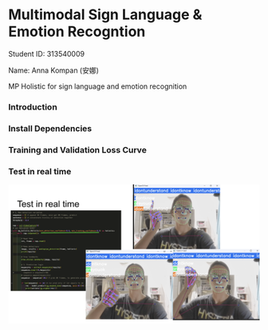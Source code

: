 # Multimodal Sign Language & Emotion Recogntion

Student ID: 313540009 

Name: Anna Kompan (安娜)

MP Holistic for sign language and emotion recognition

### Introduction
### Install Dependencies
### Training and Validation Loss Curve
### Test in real time
![Real time test for 3 sentences](./real_time.jpg)
